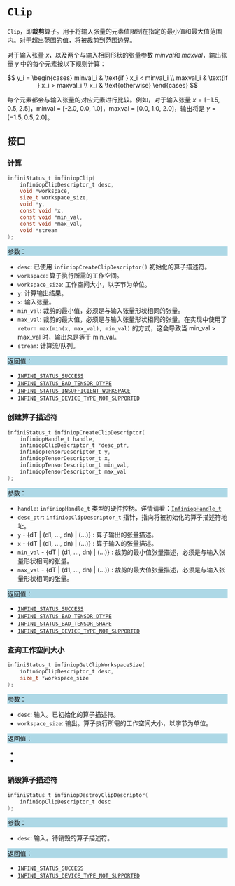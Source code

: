 # `Clip`

`Clip`，即**裁剪**算子。用于将输入张量的元素值限制在指定的最小值和最大值范围内。对于超出范围的值，将被裁剪到范围边界。

对于输入张量 $x$，以及两个与输入相同形状的张量参数 $minval$和 $maxval$，输出张量 $y$ 中的每个元素按以下规则计算：

$$
y_i = \begin{cases}
minval_i & \text{if } x_i < minval_i \\
maxval_i & \text{if } x_i > maxval_i \\
x_i & \text{otherwise}
\end{cases}
$$

每个元素都会与输入张量的对应元素进行比较。例如，对于输入张量 $x = [-1.5, 0.5, 2.5]$，minval = [-2.0, 0.0, 1.0]，maxval = [0.0, 1.0, 2.0]，输出将是 $y = [-1.5, 0.5, 2.0]$。

## 接口

### 计算

```c
infiniStatus_t infiniopClip(
    infiniopClipDescriptor_t desc,
    void *workspace,
    size_t workspace_size,
    void *y,
    const void *x,
    const void *min_val,
    const void *max_val,
    void *stream
);
```

<div style="background-color: lightblue; padding: 1px;"> 参数： </div>

- `desc`:
  已使用 `infiniopCreateClipDescriptor()` 初始化的算子描述符。
- `workspace`:
  算子执行所需的工作空间。
- `workspace_size`:
  工作空间大小，以字节为单位。
- `y`:
  计算输出结果。
- `x`:
  输入张量。
- `min_val`:
  裁剪的最小值，必须是与输入张量形状相同的张量。
- `max_val`:
  裁剪的最大值，必须是与输入张量形状相同的张量。在实现中使用了 `return max(min(x, max_val), min_val)` 的方式，这会导致当 min_val > max_val 时，输出总是等于 min_val。
- `stream`:
  计算流/队列。
<div style="background-color: lightblue; padding: 1px;"> 返回值： </div>

- [`INFINI_STATUS_SUCCESS`]
- [`INFINI_STATUS_BAD_TENSOR_DTYPE`]
- [`INFINI_STATUS_INSUFFICIENT_WORKSPACE`]
- [`INFINI_STATUS_DEVICE_TYPE_NOT_SUPPORTED`]


### 创建算子描述符

```c
infiniStatus_t infiniopCreateClipDescriptor(
    infiniopHandle_t handle,
    infiniopClipDescriptor_t *desc_ptr,
    infiniopTensorDescriptor_t y,
    infiniopTensorDescriptor_t x,
    infiniopTensorDescriptor_t min_val,
    infiniopTensorDescriptor_t max_val
);
```

<div style="background-color: lightblue; padding: 1px;"> 参数：</div>

- `handle`:
  `infiniopHandle_t` 类型的硬件控柄。详情请看：[`InfiniopHandle_t`]
- `desc_ptr`:
  `infiniopClipDescriptor_t` 指针，指向将被初始化的算子描述符地址。
- `y` - {dT | (d1, ..., dn) | (...)} :
  算子输出的张量描述。
- `x` - {dT | (d1, ..., dn) | (...)} :
  算子输入的张量描述。
- `min_val` - {dT | (d1, ..., dn) | (...)} :
  裁剪的最小值张量描述，必须是与输入张量形状相同的张量。
- `max_val` - {dT | (d1, ..., dn) | (...)} :
  裁剪的最大值张量描述，必须是与输入张量形状相同的张量。




<div style="background-color: lightblue; padding: 1px;"> 返回值：</div>

- [`INFINI_STATUS_SUCCESS`]
- [`INFINI_STATUS_BAD_TENSOR_DTYPE`]
- [`INFINI_STATUS_BAD_TENSOR_SHAPE`]
- [`INFINI_STATUS_DEVICE_TYPE_NOT_SUPPORTED`]



### 查询工作空间大小

```c
infiniStatus_t infiniopGetClipWorkspaceSize(
    infiniopClipDescriptor_t desc,
    size_t *workspace_size
);
```

<div style="background-color: lightblue; padding: 1px;"> 参数： </div>

- `desc`:
  输入。已初始化的算子描述符。
- `workspace_size`:
  输出。算子执行所需的工作空间大小，以字节为单位。

<div style="background-color: lightblue; padding: 1px;"> 返回值： </div>

- [`INFINI_STATUS_SUCCESS`]: 成功获取工作空间大小。
- [`INFINI_STATUS_DEVICE_TYPE_NOT_SUPPORTED`]: 当设备类型不受支持时。

### 销毁算子描述符

```c
infiniStatus_t infiniopDestroyClipDescriptor(
    infiniopClipDescriptor_t desc
);
```

<div style="background-color: lightblue; padding: 1px;"> 参数： </div>

- `desc`:
  输入。待销毁的算子描述符。

<div style="background-color: lightblue; padding: 1px;"> 返回值： </div>

- [`INFINI_STATUS_SUCCESS`]
- [`INFINI_STATUS_DEVICE_TYPE_NOT_SUPPORTED`]


<!-- 链接 -->
[`InfiniopHandle_t`]: /infiniop/handle/README.md
[`INFINI_STATUS_SUCCESS`]: /common/status/README.md#INFINI_STATUS_SUCCESS
[`INFINI_STATUS_BAD_PARAM`]: /common/status/README.md#INFINI_STATUS_BAD_PARAM
[`INFINI_STATUS_BAD_TENSOR_SHAPE`]: /common/status/README.md#INFINI_STATUS_BAD_TENSOR_SHAPE
[`INFINI_STATUS_BAD_TENSOR_DTYPE`]: /common/status/README.md#INFINI_STATUS_BAD_TENSOR_DTYPE
[`INFINI_STATUS_BAD_TENSOR_STRIDES`]: /common/status/README.md#INFINI_STATUS_BAD_TENSOR_STRIDES
[`INFINI_STATUS_DEVICE_TYPE_NOT_SUPPORTED`]: /common/status/README.md#INFINI_STATUS_DEVICE_TYPE_NOT_SUPPORTED
[`INFINI_STATUS_INTERNAL_ERROR`]: /common/status/README.md#INFINI_STATUS_INTERNAL_ERROR
[`INFINI_STATUS_INSUFFICIENT_WORKSPACE`]: /common/status/README.md#INFINI_STATUS_INSUFFICIENT_WORKSPACE